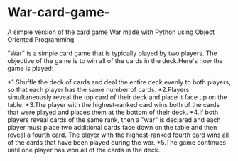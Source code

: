 # War-card-game-

A simple version of the card game War made with Python using Object Oriented Programming

"War" is a simple card game that is typically played by two players. The objective of the game is to win all of the cards in the deck.Here's how the game is played:

*1.Shuffle the deck of cards and deal the entire deck evenly to both players, so that each player has the same number of cards.
*2.Players simultaneously reveal the top card of their deck and place it face up on the table.
*3.The player with the highest-ranked card wins both of the cards that were played and places them at the bottom of their deck.
*4.If both players reveal cards of the same rank, then a "war" is declared and each player must place two additional cards face down on the table and then reveal a fourth card. The player with the highest-ranked fourth card wins all of the cards that have been played during the war.
*5.The game continues until one player has won all of the cards in the deck.
